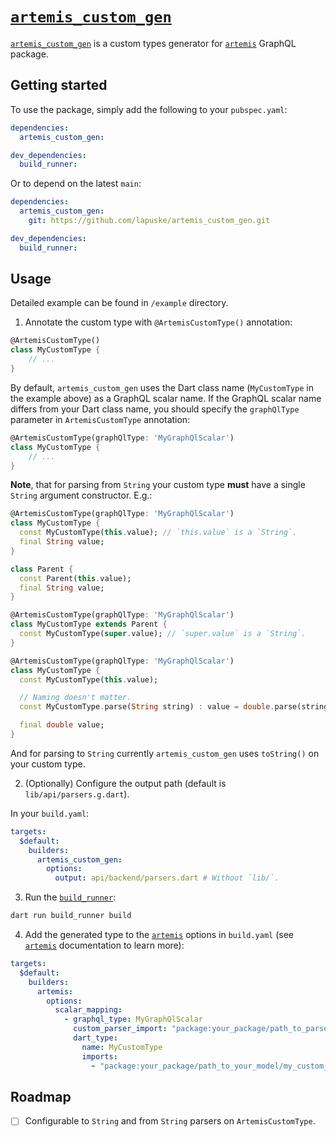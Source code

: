 [`artemis_custom_gen`]
====================

[`artemis_custom_gen`] is a custom types generator for [`artemis`] GraphQL package.




## Getting started

To use the package, simply add the following to your `pubspec.yaml`:


```yaml
dependencies:
  artemis_custom_gen:

dev_dependencies:
  build_runner:
```

Or to depend on the latest `main`:

```yaml
dependencies:
  artemis_custom_gen:
    git: https://github.com/lapuske/artemis_custom_gen.git

dev_dependencies:
  build_runner:
```




## Usage

Detailed example can be found in `/example` directory.

1. Annotate the custom type with `@ArtemisCustomType()` annotation:

```dart
@ArtemisCustomType()
class MyCustomType {
    // ...
}
```

By default, `artemis_custom_gen` uses the Dart class name (`MyCustomType` in the example above) as a GraphQL scalar name. If the GraphQL scalar name differs from your Dart class name, you should specify the `graphQlType` parameter in `ArtemisCustomType` annotation:

```dart
@ArtemisCustomType(graphQlType: 'MyGraphQlScalar')
class MyCustomType {
    // ...
}
```

__Note__, that for parsing from `String` your custom type __must__ have a single `String` argument constructor. E.g.:

```dart
@ArtemisCustomType(graphQlType: 'MyGraphQlScalar')
class MyCustomType {
  const MyCustomType(this.value); // `this.value` is a `String`.
  final String value;
}
```

```dart
class Parent {
  const Parent(this.value);
  final String value;
}

@ArtemisCustomType(graphQlType: 'MyGraphQlScalar')
class MyCustomType extends Parent {
  const MyCustomType(super.value); // `super.value` is a `String`.
}
```

```dart
@ArtemisCustomType(graphQlType: 'MyGraphQlScalar')
class MyCustomType {
  const MyCustomType(this.value);

  // Naming doesn't matter.
  const MyCustomType.parse(String string) : value = double.parse(string);

  final double value;
}
```

And for parsing to `String` currently `artemis_custom_gen` uses `toString()` on your custom type.

2. (Optionally) Configure the output path (default is `lib/api/parsers.g.dart`).

In your `build.yaml`:

```yaml
targets:
  $default:
    builders:
      artemis_custom_gen:
        options:
          output: api/backend/parsers.dart # Without `lib/`.
```

3. Run the [`build_runner`]:

```bash
dart run build_runner build
```

4. Add the generated type to the [`artemis`] options in `build.yaml` (see [`artemis`] documentation to learn more):

```yaml
targets:
  $default:
    builders:
      artemis:
        options:
          scalar_mapping:
            - graphql_type: MyGraphQlScalar
              custom_parser_import: "package:your_package/path_to_parsed_file.dart"
              dart_type:
                name: MyCustomType
                imports:
                  - "package:your_package/path_to_your_model/my_custom_type.dart"
```




## Roadmap

- [ ] Configurable to `String` and from `String` parsers on `ArtemisCustomType`.




[`artemis`]: https://pub.dev/packages/artemis
[`artemis_custom_gen`]: https://pub.dev/packages/artemis_custom_gen
[`build_runner`]: https://pub.dev/packages/build_runner
